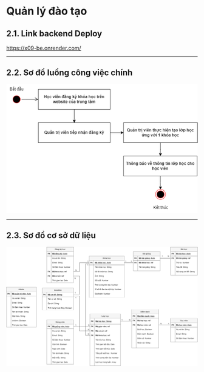 # Quản lý đào tạo
## 2.1. Link backend Deploy

https://x09-be.onrender.com/

---

## 2.2. Sơ đồ luồng công việc chính
<p align="center">
    <img src="./readme_img/main.png"/>
</p>

---
## 2.3. Sơ đồ cơ sở dữ liệu
<p>
    <img src="./readme_img/db.png">
</p>

